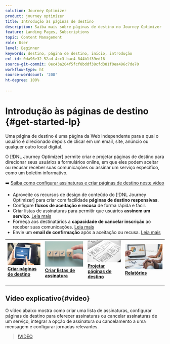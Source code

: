 ```yaml
---
solution: Journey Optimizer
product: journey optimizer
title: Introdução às páginas de destino
description: Saiba mais sobre páginas de destino no Journey Optimizer
feature: Landing Pages, Subscriptions
topic: Content Management
role: User
level: Beginner
keywords: destino, página de destino, início, introdução
exl-id: 0da96e32-52ad-4cc3-bac4-844b1f39ed16
source-git-commit: 0ec43a204f5fcf0bddf38cfd381f0ea496c7de70
workflow-type: ht
source-wordcount: '208'
ht-degree: 100%

---
```


# Introdução às páginas de destino {#get-started-lp}

Uma página de destino é uma página da Web independente para a qual o usuário é direcionado depois de clicar em um email, site, anúncio ou qualquer outro local digital.

O [!DNL Journey Optimizer] permite criar e projetar páginas de destino para direcionar seus usuários a formulários online, em que eles podem aceitar ou recusar receber suas comunicações ou assinar um serviço específico, como um boletim informativo.

➡️ [Saiba como configurar assinaturas e criar páginas de destino neste vídeo](#video)

* Aproveite os recursos de design de conteúdo do [!DNL Journey Optimizer] para criar com facilidade **páginas de destino responsivas**.
* Configure **fluxos de aceitação e recusa** de forma rápida e fácil.
* Criar listas de assinaturas para permitir que usuários **assinem um serviço**. [Leia mais](lp-use-cases.md#subscription-to-a-service)
* Forneça aos destinatários a **capacidade de cancelar inscrição** ao receber suas comunicações. [Leia mais](lp-use-cases.md#opt-out)
* Envie um **email de confirmação** após a aceitação ou recusa. [Leia mais](lp-use-cases.md#send-confirmation-email)

<table style="table-layout:fixed"><tr style="border: 0;">
<td>
<a href="create-lp.md">
<img alt="Lead" src="../assets/do-not-localize/lp-subscription.jpeg">
</a>
<div><a href="create-lp.md"><strong>Criar páginas de destino</strong>
</div>
<p>
</td>
<td>
<a href="subscription-list.md">
<img alt="Pouco frequente" src="../assets/do-not-localize/lp-list.jpg">
</a>
<div>
<a href="subscription-list.md"><strong>Criar listas de assinatura</strong></a>
</div>
<p></td>
<td>
<a href="design-lp.md">
<img alt="Validação" src="../assets/do-not-localize/lp-design.jpg">
</a>
<div>
<a href="design-lp.md"><strong>Projetar páginas de destino</strong></a>
</div>
<p>
</td>
<td>
<a href="../reports/lp-report-live.md">
<img alt="Validação" src="../assets/do-not-localize/lp-reporting.jpg">
</a>
<div>
<a href="../reports/lp-report-live.md"><strong>Relatórios</strong></a>
</div>
<p>
</td>
</tr></table>

## Vídeo explicativo{#video}

O vídeo abaixo mostra como criar uma lista de assinaturas, configurar páginas de destino para oferecer assinaturas ou cancelar assinaturas de um serviço, integrar a opção de assinatura ou cancelamento a uma mensagem e configurar jornadas relevantes.

>[!VIDEO](https://video.tv.adobe.com/v/344402?captions=por_br&quality=12&learn=on)